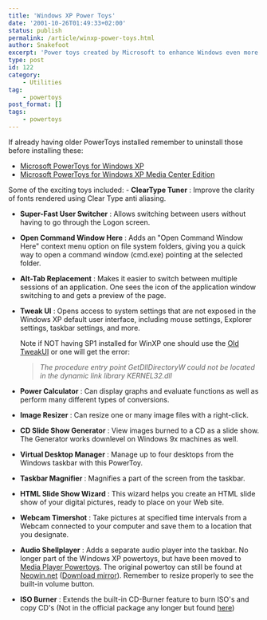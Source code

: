 ```yaml
---
title: 'Windows XP Power Toys'
date: '2001-10-26T01:49:33+02:00'
status: publish
permalink: /article/winxp-power-toys.html
author: Snakefoot
excerpt: 'Power toys created by Microsoft to enhance Windows even more.'
type: post
id: 122
category:
    - Utilities
tag:
    - powertoys
post_format: []
tags:
    - powertoys
---
```

If already having older PowerToys installed remember to uninstall those before installing these:

- [Microsoft PowerToys for Windows XP](http://www.microsoft.com/windowsxp/downloads/powertoys/xppowertoys.mspx)
- [Microsoft PowerToys for Windows XP Media Center Edition](http://www.microsoft.com/windowsxp/downloads/powertoys/mcepowertoys.mspx)
 
 Some of the exciting toys included: - **ClearType Tuner** : Improve the clarity of fonts rendered using Clear Type anti aliasing.
- **Super-Fast User Switcher** : Allows switching between users without having to go through the Logon screen.
- **Open Command Window Here** : Adds an "Open Command Window Here" context menu option on file system folders, giving you a quick way to open a command window (cmd.exe) pointing at the selected folder.
- **Alt-Tab Replacement** : Makes it easier to switch between multiple sessions of an application. One sees the icon of the application window switching to and gets a preview of the page.
- **Tweak UI** : Opens access to system settings that are not exposed in the Windows XP default user interface, including mouse settings, Explorer settings, taskbar settings, and more.  
    
   Note if NOT having SP1 installed for WinXP one should use the [Old TweakUI](http://download.microsoft.com/download/whistler/Install/2/WXP/EN-US/TweakUiPowertoySetup.exe) or one will get the error:
   > *The procedure entry point GetDllDirectoryW could not be located in the dynamic link library KERNEL32.dll*
- **Power Calculator** : Can display graphs and evaluate functions as well as perform many different types of conversions.
- **Image Resizer** : Can resize one or many image files with a right-click.
- **CD Slide Show Generator** : View images burned to a CD as a slide show. The Generator works downlevel on Windows 9x machines as well.
- **Virtual Desktop Manager** : Manage up to four desktops from the Windows taskbar with this PowerToy.
- **Taskbar Magnifier** : Magnifies a part of the screen from the taskbar.
- **HTML Slide Show Wizard** : This wizard helps you create an HTML slide show of your digital pictures, ready to place on your Web site.
- **Webcam Timershot** : Take pictures at specified time intervals from a Webcam connected to your computer and save them to a location that you designate.
- **Audio Shellplayer** : Adds a separate audio player into the taskbar. No longer part of the Windows XP powertoys, but have been moved to [Media Player Powertoys](/article/winxp-wmp-bonus.html). The original powertoy can still be found at [Neowin.net](http://www.neowin.net/comments.php?category=main&id=1319 "(Cancelled) XP Powertoys Set 1.0") ([Download mirror](http://smallvoid.orgfree.com/?file=shellplayer.zip)). Remember to resize properly to see the built-in volume button.
- **ISO Burner** : Extends the built-in CD-Burner feature to burn ISO's and copy CD's (Not in the official package any longer but found [here](http://isorecorder.alexfeinman.com/isorecorder.htm "ISO Recorder Power Toy"))